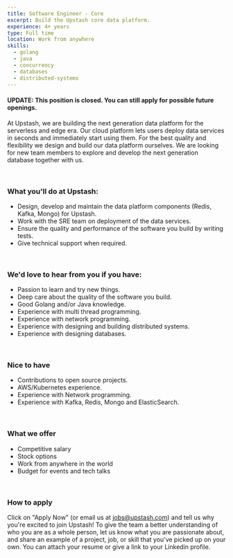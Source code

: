 ```yaml
---
title: Software Engineer - Core
excerpt: Build the Upstash core data platform.
experience: 4+ years
type: Full time
location: Work from anywhere
skills:
  - golang
  - java
  - concurrency
  - databases
  - distributed-systems
---
```


#### UPDATE: This position is closed. You can still apply for possible future openings.

At Upstash, we are building the next generation data platform for the serverless and edge era.
Our cloud platform lets users deploy data services in seconds and immediately start using them.
For the best quality and flexibility we design and build our data platform ourselves.
We are looking for new team members to explore and develop the next generation database together with us.

<br/>

### What you'll do at Upstash:
- Design, develop and maintain the data platform components (Redis, Kafka, Mongo) for Upstash.
- Work with the SRE team on deployment of the data services.
- Ensure the quality and performance of the software you build by writing tests.
- Give technical support when required.

<br/>

### We'd love to hear from you if you have:
- Passion to learn and try new things.
- Deep care about the quality of the software you build.
- Good Golang and/or Java knowledge.
- Experience with multi thread programming.
- Experience with network programming.
- Experience with designing and building distributed systems.
- Experience with designing databases.


<br/>

### Nice to have
- Contributions to open source projects.
- AWS/Kubernetes experience.
- Experience with Network programming.
- Experience with Kafka, Redis, Mongo and ElasticSearch.

<br/>

### What we offer

- Competitive salary
- Stock options
- Work from anywhere in the world
- Budget for events and tech talks

<br/>

### How to apply

Click on "Apply Now" (or email us at jobs@upstash.com) and tell us why you're excited to join Upstash! To give the team a better understanding of who you are as a whole person, let us know what you are passionate about, and share an example of a project, job, or skill that you’ve picked up on your own. You can attach your resume or give a link to your Linkedin profile.
